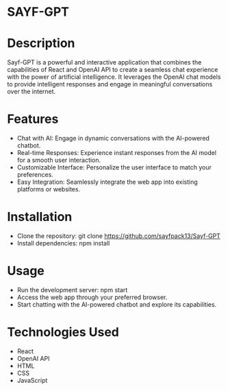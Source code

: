 # SAYF-GPT

# Description
Sayf-GPT is a powerful and interactive application that combines the capabilities of React and OpenAI API to create a seamless chat experience with the power of artificial intelligence. It leverages the OpenAI chat models to provide intelligent responses and engage in meaningful conversations over the internet.

# Features
- Chat with AI: Engage in dynamic conversations with the AI-powered chatbot.
- Real-time Responses: Experience instant responses from the AI model for a smooth user interaction.
- Customizable Interface: Personalize the user interface to match your preferences.
- Easy Integration: Seamlessly integrate the web app into existing platforms or websites.

# Installation
- Clone the repository: git clone https://github.com/sayfpack13/Sayf-GPT
- Install dependencies: npm install

# Usage
- Run the development server: npm start
- Access the web app through your preferred browser.
- Start chatting with the AI-powered chatbot and explore its capabilities.
  
# Technologies Used
- React
- OpenAI API
- HTML
- CSS
- JavaScript
